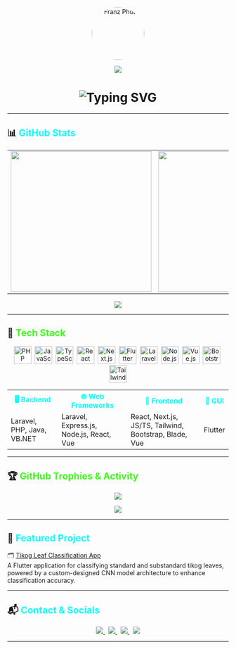 <!-- 🌟 GitHub Profile README: Franzeeee -->

<!-- 📸 Photo + Welcome Banner -->
<p align="center">
  <img src="https://avatars.githubusercontent.com/u/105028589?s=400&u=bd7a1f90ac1e5d33e1061e71d9e5bde9fe3e85e9&v=4" width="120" height="120" style="border-radius: 100%" alt="Franz Photo" />
</p>

<p align="center">
  <img src="https://capsule-render.vercel.app/api?type=waving&color=0f0f0f&height=150&section=header&text=Welcome%20to%20Franz's%20Github%20Profile&fontColor=00FFFF&fontSize=28&animation=twinkling" />
</p>

<!-- ✍️ Typing Effect -->
<h1 align="center">
  <img src="https://readme-typing-svg.demolab.com?font=Fira+Code&size=24&duration=3000&pause=1000&color=39FF14&center=true&width=900&lines=Hi+there%2C+I'm+Franz+%F0%9F%91%8B;Full-Stack+Developer+%7C+Web%2C+API%2C+Laravel;+%7C+JS%2FTS+%7C+Flutter+%7C+PHP+%7C+ReactJS+%7C+VB.NET+%7C+JAVA" alt="Typing SVG" />
</h1>

---

## 📊 <span style="color:#00FFFF">GitHub Stats</span>

<div align="center">
  <table>
    <tr>
      <td>
        <img src="https://github-readme-stats.vercel.app/api?username=Franzeeee&theme=tokyonight&hide_border=false&include_all_commits=true&count_private=true&title_color=39FF14&text_color=FFFFFF" width="320px" />
      </td>
      <td>
        <img src="https://streak-stats.demolab.com?user=Franzeeee&theme=tokyonight&hide_border=false&ring=39FF14&currStreakLabel=39FF14" width="320px" />
      </td>
      <td>
        <img src="https://github-readme-stats.vercel.app/api/top-langs/?username=Franzeeee&layout=compact&theme=tokyonight&hide_border=false&langs_count=6&title_color=39FF14&text_color=FFFFFF" width="320px" />
      </td>
    </tr>
  </table>
</div>

<p align="center">
  <img src="https://komarev.com/ghpvc/?username=Franzeeee&label=Profile+Views&color=brightgreen&style=flat"/>
</p>

---

## 🧠 <span style="color:#39FF14">Tech Stack</span>

<div align="center">

<p align="center">
  <img title="PHP" src="https://cdn.jsdelivr.net/gh/devicons/devicon/icons/php/php-original.svg" width="40" height="40"/>&nbsp;
  <img title="JavaScript" src="https://cdn.jsdelivr.net/gh/devicons/devicon/icons/javascript/javascript-original.svg" width="40" height="40"/>&nbsp;
  <img title="TypeScript" src="https://cdn.jsdelivr.net/gh/devicons/devicon/icons/typescript/typescript-original.svg" width="40" height="40"/>&nbsp;
  <img title="React" src="https://cdn.jsdelivr.net/gh/devicons/devicon/icons/react/react-original.svg" width="40" height="40"/>&nbsp;
  <img title="Next.js" src="https://cdn.jsdelivr.net/gh/devicons/devicon/icons/nextjs/nextjs-original.svg" width="40" height="40"/>&nbsp;
  <img title="Flutter" src="https://cdn.jsdelivr.net/gh/devicons/devicon/icons/flutter/flutter-original.svg" width="40" height="40"/>&nbsp;
  <img title="Laravel" src="https://imgs.search.brave.com/YO6z4XJq1iEWQ9pFQGHMlBgcBa167uEy0UR1cCJhuNU/rs:fit:500:0:0:0/g:ce/aHR0cHM6Ly91cGxv/YWQud2lraW1lZGlh/Lm9yZy93aWtpcGVk/aWEvY29tbW9ucy90/aHVtYi85LzlhL0xh/cmF2ZWwuc3ZnLzI1/MHB4LUxhcmF2ZWwu/c3ZnLnBuZw" width="40" height="40"/>&nbsp;
  <img title="Node.js" src="https://cdn.jsdelivr.net/gh/devicons/devicon/icons/nodejs/nodejs-original.svg" width="40" height="40"/>&nbsp;
  <img title="Vue.js" src="https://cdn.jsdelivr.net/gh/devicons/devicon/icons/vuejs/vuejs-original.svg" width="40" height="40"/>&nbsp;
  <img title="Bootstrap" src="https://cdn.jsdelivr.net/gh/devicons/devicon/icons/bootstrap/bootstrap-original.svg" width="40" height="40"/>&nbsp;
  <img title="TailwindCSS" src="https://www.vectorlogo.zone/logos/tailwindcss/tailwindcss-icon.svg" width="40" height="40"/>
</p>

<table align="center">
  <tr>
    <th style="color:#00FFFF">🖥️ Backend</th>
    <th style="color:#00FFFF">🌐 Web Frameworks</th>
    <th style="color:#00FFFF">🎨 Frontend</th>
    <th style="color:#00FFFF">📱 GUI</th>
  </tr>
  <tr>
    <td>Laravel, PHP, Java, VB.NET</td>
    <td>Laravel, Express.js, Node.js, React, Vue</td>
    <td>React, Next.js, JS/TS, Tailwind, Bootstrap, Blade, Vue</td>
    <td>Flutter</td>
  </tr>
</table>

</div>

---

## 🏆 <span style="color:#39FF14">GitHub Trophies & Activity</span>

<p align="center">
  <img src="https://github-profile-trophy.vercel.app/?username=Franzeeee&theme=radical&no-frame=false&no-bg=false&margin-w=4" />
</p>

<p align="center">
  <img src="https://github-readme-activity-graph.vercel.app/graph?username=Franzeeee&theme=github-dark&hide_border=true"/>
</p>

---

## 🚀 <span style="color:#00FFFF">Featured Project</span>

🗂️ [Tikog Leaf Classification App](https://github.com/Franzeeee/tikog-leaf-classification)  
A Flutter application for classifying standard and substandard tikog leaves, powered by a custom-designed CNN model architecture to enhance classification accuracy.

---

## 📬 <span style="color:#00FFFF">Contact & Socials</span>

<p align="center">
  <a href="mailto:diazfranzpeter@gmail.com">
    <img src="https://img.shields.io/badge/Gmail-D14836?style=for-the-badge&logo=gmail&logoColor=white"/>
  </a>&nbsp;
  <a href="https://github.com/Franzeeee">
    <img src="https://img.shields.io/badge/GitHub-100000?style=for-the-badge&logo=github&logoColor=white"/>
  </a>&nbsp;
  <a href="https://facebook.com/FranzPeterDiaz012">
    <img src="https://img.shields.io/badge/Facebook-1877F2?style=for-the-badge&logo=facebook&logoColor=white"/>
  </a>&nbsp;
  <a href="https://instagram.com/">
    <img src="https://img.shields.io/badge/Instagram-E4405F?style=for-the-badge&logo=instagram&logoColor=white"/>
  </a>
</p>

---
